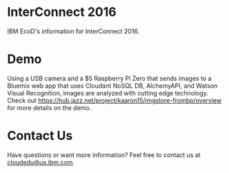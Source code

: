 # InterConnect 2016
IBM EcoD's information for InterConnect 2016.

# Demo
Using a USB camera and a $5 Raspberry Pi Zero that sends images to a Bluemix web app that uses Cloudant NoSQL DB, AlchemyAPI, and Watson Visual Recognition, images are analyzed with cutting edge technology. Check out https://hub.jazz.net/project/kaaron15/imgstore-frombp/overview for more details on the demo.

# Contact Us
Have questions or want more information? Feel free to contact us at cloudedu@us.ibm.com.


